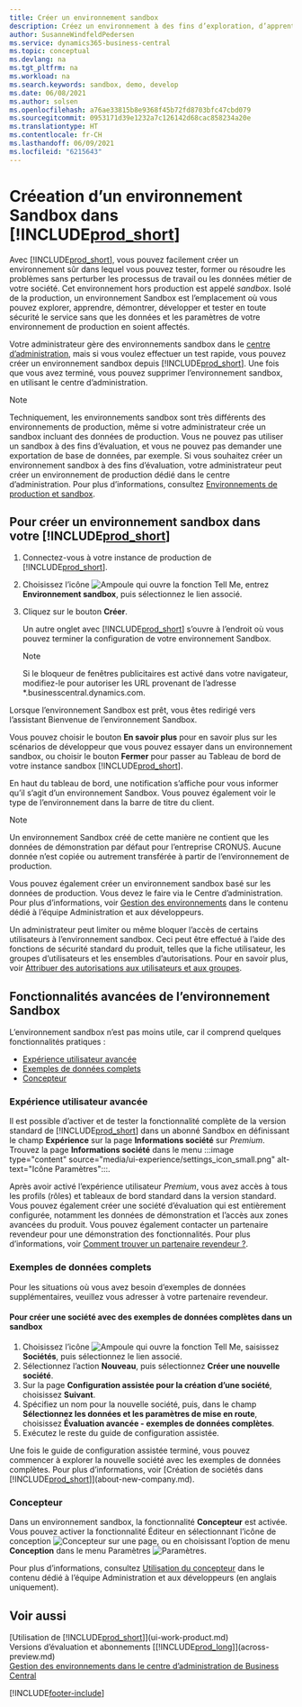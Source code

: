 ```yaml
---
title: Créer un environnement sandbox
description: Créez un environnement à des fins d’exploration, d’apprentissage, de démonstration, de développement et de test depuis Business Central.
author: SusanneWindfeldPedersen
ms.service: dynamics365-business-central
ms.topic: conceptual
ms.devlang: na
ms.tgt_pltfrm: na
ms.workload: na
ms.search.keywords: sandbox, demo, develop
ms.date: 06/08/2021
ms.author: solsen
ms.openlocfilehash: a76ae33815b8e9368f45b72fd8703bfc47cbd079
ms.sourcegitcommit: 0953171d39e1232a7c126142d68cac858234a20e
ms.translationtype: HT
ms.contentlocale: fr-CH
ms.lasthandoff: 06/09/2021
ms.locfileid: "6215643"
---
```

# <a name="creating-a-sandbox-environment-in-prod_short"></a>Créeation d’un environnement Sandbox dans [!INCLUDE[prod_short](includes/prod_short.md)]

Avec [!INCLUDE[prod_short](includes/prod_short.md)], vous pouvez facilement créer un environnement sûr dans lequel vous pouvez tester, former ou résoudre les problèmes sans perturber les processus de travail ou les données métier de votre société. Cet environnement hors production est appelé *sandbox*. Isolé de la production, un environnement Sandbox est l’emplacement où vous pouvez explorer, apprendre, démontrer, développer et tester en toute sécurité le service sans que les données et les paramètres de votre environnement de production en soient affectés.  

Votre administrateur gère des environnements sandbox dans le [centre d’administration](/dynamics365/business-central/dev-itpro/administration/tenant-admin-center-environments?toc=/dynamics365/business-central/toc.json), mais si vous voulez effectuer un test rapide, vous pouvez créer un environnement sandbox depuis [!INCLUDE[prod_short](includes/prod_short.md)]. Une fois que vous avez terminé, vous pouvez supprimer l’environnement sandbox, en utilisant le centre d’administration.  

> [!NOTE]
> Techniquement, les environnements sandbox sont très différents des environnements de production, même si votre administrateur crée un sandbox incluant des données de production. Vous ne pouvez pas utiliser un sandbox à des fins d’évaluation, et vous ne pouvez pas demander une exportation de base de données, par exemple. Si vous souhaitez créer un environnement sandbox à des fins d’évaluation, votre administrateur peut créer un environnement de production dédié dans le centre d’administration. Pour plus d’informations, consultez [Environnements de production et sandbox](/dynamics365/business-central/dev-itpro/administration/environment-types).

## <a name="to-create-a-sandbox-environment-in-your-prod_short"></a>Pour créer un environnement sandbox dans votre [!INCLUDE[prod_short](includes/prod_short.md)]

1. Connectez-vous à votre instance de production de [!INCLUDE[prod_short](includes/prod_short.md)].

2. Choisissez l’icône ![Ampoule qui ouvre la fonction Tell Me](media/ui-search/search_small.png "Dites-moi ce que vous voulez faire"), entrez **Environnement sandbox**, puis sélectionnez le lien associé.
    <!-- ![Sandbox Environment Setup](./media/across-sandbox/sandbox-environment-setup.png) -->
3. Cliquez sur le bouton **Créer**.  

    Un autre onglet avec [!INCLUDE[prod_short](includes/prod_short.md)] s’ouvre à l’endroit où vous pouvez terminer la configuration de votre environnement Sandbox.

    > [!NOTE]  
    >  Si le bloqueur de fenêtres publicitaires est activé dans votre navigateur, modifiez-le pour autoriser les URL provenant de l’adresse *.businesscentral.dynamics.com.

Lorsque l’environnement Sandbox est prêt, vous êtes redirigé vers l’assistant Bienvenue de l’environnement Sandbox.
<!-- ![Sandbox Welcome Wizard](./media/across-sandbox/sandbox-wizard.png) -->

Vous pouvez choisir le bouton **En savoir plus** pour en savoir plus sur les scénarios de développeur que vous pouvez essayer dans un environnement sandbox, ou choisir le bouton **Fermer** pour passer au Tableau de bord de votre instance sandbox [!INCLUDE[prod_short](includes/prod_short.md)].

En haut du tableau de bord, une notification s’affiche pour vous informer qu’il s’agit d’un environnement Sandbox. Vous pouvez également voir le type de l’environnement dans la barre de titre du client.
    <!-- ![Sandbox RoleCenter Notification](./media/across-sandbox/sandbox-rolecenter-notification.png) -->

> [!NOTE]
> Un environnement Sandbox créé de cette manière ne contient que les données de démonstration par défaut pour l’entreprise CRONUS. Aucune donnée n’est copiée ou autrement transférée à partir de l’environnement de production.
>
> Vous pouvez également créer un environnement sandbox basé sur les données de production. Vous devez le faire via le Centre d’administration. Pour plus d’informations, voir [Gestion des environnements](/dynamics365/business-central/dev-itpro/administration/tenant-admin-center-environments) dans le contenu dédié à l’équipe Administration et aux développeurs.  

<!--To switch between your production and sandbox environments, you can use the Business Central app launcher.
    ![Sandbox Dynamics365 Menu](./media/across-sandbox/sandbox-dynamics365-menu.png) -->

Un administrateur peut limiter ou même bloquer l’accès de certains utilisateurs à l’environnement sandbox. Ceci peut être effectué à l’aide des fonctions de sécurité standard du produit, telles que la fiche utilisateur, les groupes d’utilisateurs et les ensembles d’autorisations. Pour en savoir plus, voir [Attribuer des autorisations aux utilisateurs et aux groupes](ui-define-granular-permissions.md).  

<!-- ![Sandbox Permission Sets](./media/across-sandbox/sandbox-permission-sets.png) -->

## <a name="advanced-functionality-in-the-sandbox-environment"></a>Fonctionnalités avancées de l’environnement Sandbox

L’environnement sandbox n’est pas moins utile, car il comprend quelques fonctionnalités pratiques :

* [Expérience utilisateur avancée](#advanced-user-experience)  
* [Exemples de données complets](#complete-sample-data)  
* [Concepteur](#designer)  

### <a name="advanced-user-experience"></a>Expérience utilisateur avancée

Il est possible d’activer et de tester la fonctionnalité complète de la version standard de [!INCLUDE[prod_short](includes/prod_short.md)] dans un abonné Sandbox en définissant le champ **Expérience** sur la page **Informations société** sur *Premium*. Trouvez la page **Informations société** dans le menu :::image type="content" source="media/ui-experience/settings_icon_small.png" alt-text="Icône Paramètres":::.  

Après avoir activé l’expérience utilisateur *Premium*, vous avez accès à tous les profils (rôles) et tableaux de bord standard dans la version standard. Vous pouvez également créer une société d’évaluation qui est entièrement configurée, notamment les données de démonstration et l’accès aux zones avancées du produit. Vous pouvez également contacter un partenaire revendeur pour une démonstration des fonctionnalités. Pour plus d’informations, voir [Comment trouver un partenaire revendeur ?](/dynamics365/business-central/across-faq.yml#findpartner).  

### <a name="complete-sample-data"></a>Exemples de données complets

Pour les situations où vous avez besoin d’exemples de données supplémentaires, veuillez vous adresser à votre partenaire revendeur.
<!-- In the sandbox environment, you can also create a new company with the **Advanced Evaluation - Complete Sample Data** option so that you can take training or step through walkthroughs that require additional sample data, such as [Walkthrough: Receiving and Putting Away in Basic Warehouse Configurations](walkthrough-receiving-and-putting-away-in-basic-warehousing.md).   -->

#### <a name="to-create-a-company-with-complete-sample-data-in-a-sandbox"></a>Pour créer une société avec des exemples de données complètes dans un sandbox

1. Choisissez l’icône ![Ampoule qui ouvre la fonction Tell Me](media/ui-search/search_small.png "Dites-moi ce que vous voulez faire"), saisissez **Sociétés**, puis sélectionnez le lien associé.  
2. Sélectionnez l’action **Nouveau**, puis sélectionnez **Créer une nouvelle société**.  
3. Sur la page **Configuration assistée pour la création d’une société**, choisissez **Suivant**.  
4. Spécifiez un nom pour la nouvelle société, puis, dans le champ **Sélectionnez les données et les paramètres de mise en route**, choisissez **Évaluation avancée - exemples de données complètes**.  
5. Exécutez le reste du guide de configuration assistée.  

Une fois le guide de configuration assistée terminé, vous pouvez commencer à explorer la nouvelle société avec les exemples de données complètes. Pour plus d’informations, voir [Création de sociétés dans [!INCLUDE[prod_short](includes/prod_short.md)]](about-new-company.md).  

### <a name="designer"></a>Concepteur

Dans un environnement sandbox, la fonctionnalité **Concepteur** est activée. Vous pouvez activer la fonctionnalité Éditeur en sélectionnant l’icône de conception ![Concepteur](./media/across-sandbox/sandbox-inclient-design-icon.png) sur une page, ou en choisissant l’option de menu **Conception** dans le menu Paramètres ![Paramètres](media/ui-experience/settings_icon_small.png).  

Pour plus d’informations, consultez [Utilisation du concepteur](/dynamics365/business-central/dev-itpro/developer/devenv-inclient-designer) dans le contenu dédié à l’équipe Administration et aux développeurs (en anglais uniquement).  

<!-- ![In-client Designer](./media/across-sandbox/sandbox-inclient-designer.png) -->

## <a name="see-also"></a>Voir aussi

[Utilisation de [!INCLUDE[prod_short](includes/prod_short.md)]](ui-work-product.md)  
Versions d’évaluation et abonnements [[!INCLUDE[prod_long](includes/prod_long.md)]](across-preview.md)  
[Gestion des environnements dans le centre d’administration de Business Central](/dynamics365/business-central/dev-itpro/administration/tenant-admin-center-environments)  


[!INCLUDE[footer-include](includes/footer-banner.md)]

